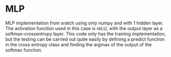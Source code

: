# MLP
MLP implementation from sratch using only numpy and with 1 hidden layer. The activation function used in this case is reLU, with the output layer as a softmax-crossentropy layer. This code only has the training implementation, but the testing can be carried out quite easily by defining a predict function in the cross entropy class and finding the argmax of the output of the softmax function.
